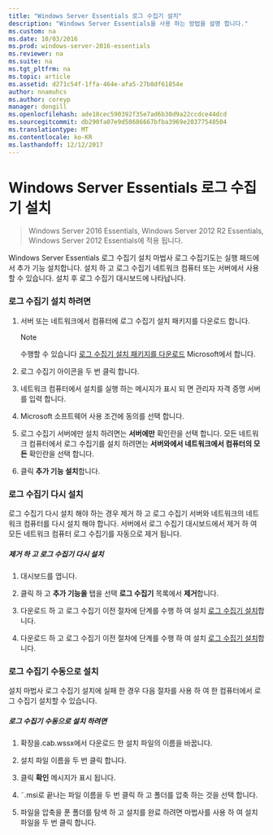 ```yaml
---
title: "Windows Server Essentials 로그 수집기 설치"
description: "Windows Server Essentials을 사용 하는 방법을 설명 합니다."
ms.custom: na
ms.date: 10/03/2016
ms.prod: windows-server-2016-essentials
ms.reviewer: na
ms.suite: na
ms.tgt_pltfrm: na
ms.topic: article
ms.assetid: d271c54f-1ffa-464e-afa5-27b8df61854e
author: nnamuhcs
ms.author: coreyp
manager: dongill
ms.openlocfilehash: ade18cec590392f35e7ad6b30d9a22ccdce44dcd
ms.sourcegitcommit: db290fa07e9d50686667bfba3969e20377548504
ms.translationtype: MT
ms.contentlocale: ko-KR
ms.lasthandoff: 12/12/2017
---
```

# <a name="install-the-windows-server-essentials-log-collector"></a>Windows Server Essentials 로그 수집기 설치

>Windows Server 2016 Essentials, Windows Server 2012 R2 Essentials, Windows Server 2012 Essentials에 적용 됩니다.

Windows Server Essentials 로그 수집기 설치 마법사 로그 수집기도는 실행 패드에서 추가 기능 설치합니다. 설치 하 고 로그 수집기 네트워크 컴퓨터 또는 서버에서 사용할 수 있습니다. 설치 후 로그 수집기 대시보드에 나타납니다.  
  
###  <a name="BKMK_ToInstall"></a>로그 수집기 설치 하려면  
  
1.  서버 또는 네트워크에서 컴퓨터에 로그 수집기 설치 패키지를 다운로드 합니다.  
  
    > [!NOTE]
    >  수행할 수 있습니다 [로그 수집기 설치 패키지를 다운로드](https://go.microsoft.com/fwlink/p/?LinkId=255470) Microsoft에서 합니다.  
  
2.  로그 수집기 아이콘을 두 번 클릭 합니다.  
  
3.  네트워크 컴퓨터에서 설치를 실행 하는 메시지가 표시 되 면 관리자 자격 증명 서버를 입력 합니다.  
  
4.  Microsoft 소프트웨어 사용 조건에 동의를 선택 합니다.  
  
5.  로그 수집기 서버에만 설치 하려면는 **서버에만** 확인란을 선택 합니다. 모든 네트워크 컴퓨터에서 로그 수집기를 설치 하려면는 **서버와에서 네트워크에서 컴퓨터의 모든** 확인란을 선택 합니다.  
  
6.  클릭 **추가 기능 설치**합니다.  
  
###  <a name="BKMK_Reinstall"></a>로그 수집기 다시 설치  
 로그 수집기 다시 설치 해야 하는 경우 제거 하 고 로그 수집기 서버와 네트워크의 네트워크 컴퓨터를 다시 설치 해야 합니다. 서버에서 로그 수집기 대시보드에서 제거 하 여 모든 네트워크 컴퓨터 로그 수집기를 자동으로 제거 됩니다.  
  
##### <a name="to-uninstall-and-reinstall-the-log-collector"></a>제거 하 고 로그 수집기 다시 설치  
  
1.  대시보드를 엽니다.  
  
2.  클릭 하 고 **추가 기능을** 탭을 선택 **로그 수집기** 목록에서 **제거**합니다.  
  

3.  다운로드 하 고 로그 수집기 이전 절차에 단계를 수행 하 여 설치 [로그 수집기 설치](Install-the-Windows-Server-Essentials-Log-Collector.md#BKMK_ToInstall)합니다.  

3.  다운로드 하 고 로그 수집기 이전 절차에 단계를 수행 하 여 설치 [로그 수집기 설치](../support/Install-the-Windows-Server-Essentials-Log-Collector.md#BKMK_ToInstall)합니다.  

  
### <a name="manually-install-the-log-collector"></a>로그 수집기 수동으로 설치  
 설치 마법사 로그 수집기 설치에 실패 한 경우 다음 절차를 사용 하 여 한 컴퓨터에서 로그 수집기 설치할 수 있습니다.  
  
##### <a name="to-manually-install-the-log-collector"></a>로그 수집기 수동으로 설치 하려면  
  
1.  확장을.cab.wssx에서 다운로드 한 설치 파일의 이름을 바꿉니다.  
  
2.  설치 파일 이름을 두 번 클릭 합니다.  
  
3.  클릭 **확인** 메시지가 표시 됩니다.  
  
4.  ˜.msi로 끝나는 파일 이름을 두 번 클릭 하 고 폴더를 압축 하는 것을 선택 합니다.  
  
5.  파일을 압축을 푼 폴더를 탐색 하 고 설치를 완료 하려면 마법사를 사용 하 여 설치 파일을 두 번 클릭 합니다.
